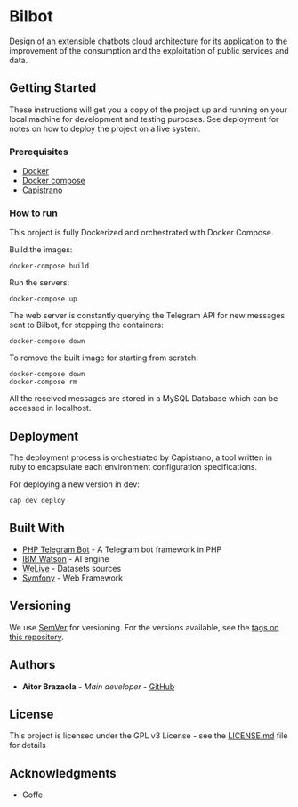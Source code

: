 # Bilbot

Design of an extensible chatbots cloud architecture for its application to the improvement of the consumption and the exploitation of public services and data.

## Getting Started

These instructions will get you a copy of the project up and running on your local machine for development and testing purposes. See deployment for notes on how to deploy the project on a live system.

### Prerequisites

* [Docker](https://www.docker.com/)
* [Docker compose](https://docs.docker.com/compose/)
* [Capistrano](http://capistranorb.com/)

### How to run

This project is fully Dockerized and orchestrated with Docker Compose.

Build the images:

```
docker-compose build
```

Run the servers:
```
docker-compose up
```

The web server is constantly querying the Telegram API for new messages sent to Bilbot, for stopping the containers:
```
docker-compose down
```

To remove the built image for starting from scratch:
```
docker-compose down
docker-compose rm
```

All the received messages are stored in a MySQL Database which can be accessed in localhost.

## Deployment

The deployment process is orchestrated by Capistrano, a tool written in ruby to encapsulate each environment 
configuration specifications.

For deploying a new version in dev:

```
cap dev deploy
```

## Built With

* [PHP Telegram Bot](https://github.com/php-telegram-bot) - A Telegram bot framework in PHP
* [IBM Watson](https://www.ibm.com/watson/) - AI engine
* [WeLive](http://welive.eu/) - Datasets sources
* [Symfony](https://symfony.com/) - Web Framework

## Versioning

We use [SemVer](http://semver.org/) for versioning. For the versions available, see the [tags on this repository](https://github.com/Bilbot/tags). 

## Authors

* **Aitor Brazaola** - *Main developer* - [GitHub](https://github.com/kronosnhz)

## License

This project is licensed under the GPL v3 License - see the [LICENSE.md](LICENSE) file for details

## Acknowledgments

* Coffe
